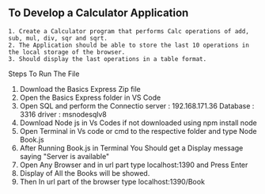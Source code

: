 ## To Develop a Calculator Application 
    1. Create a Calculator program that performs Calc operations of add, sub, mul, div, sqr and sqrt. 
    2. The Application should be able to store the last 10 operations in the local storage of the browser.
    3. Should display the last operations in a table format.
  
  
Steps To Run The File
1. Download the Basics Express Zip file
2. Open the Basics Express folder in VS Code
3. Open SQL and perform the Connectio
        server : 192.168.171.36
        Database : 3316
        driver : msnodesqlv8
4. Download Node js in Vs Codes if not downloaded using npm install node
5. Open Terminal in Vs code or cmd to the respective folder and type Node Book.js
6. After Running Book.js in Terminal You Should get a Display message saying "Server is available"
7. Open Any Browser and in url part type localhost:1390 and Press Enter
8. Display of All the Books will be showed.
9. Then In url part of the browser type localhost:1390/Book 
